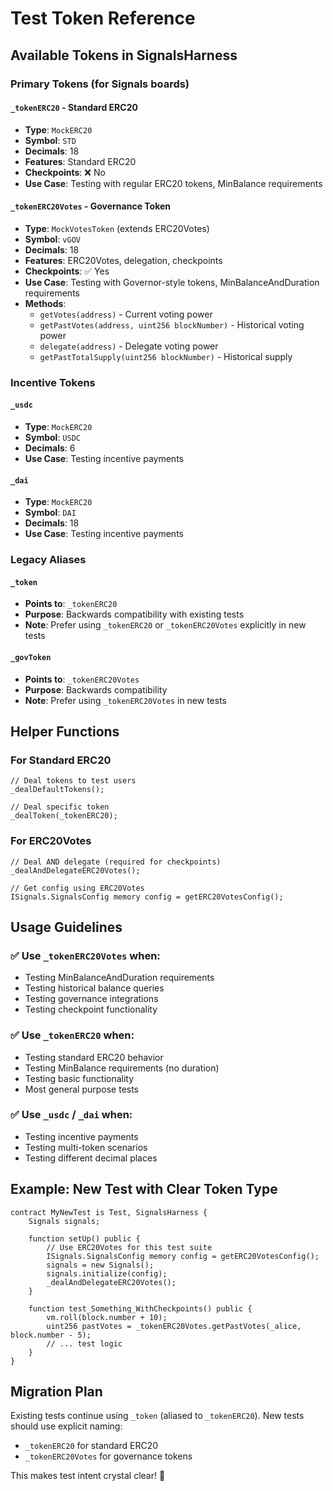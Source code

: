 # Test Token Reference

## Available Tokens in SignalsHarness

### Primary Tokens (for Signals boards)

#### `_tokenERC20` - Standard ERC20
- **Type**: `MockERC20`
- **Symbol**: `STD`
- **Decimals**: 18
- **Features**: Standard ERC20
- **Checkpoints**: ❌ No
- **Use Case**: Testing with regular ERC20 tokens, MinBalance requirements

#### `_tokenERC20Votes` - Governance Token
- **Type**: `MockVotesToken` (extends ERC20Votes)
- **Symbol**: `vGOV`
- **Decimals**: 18
- **Features**: ERC20Votes, delegation, checkpoints
- **Checkpoints**: ✅ Yes
- **Use Case**: Testing with Governor-style tokens, MinBalanceAndDuration requirements
- **Methods**:
  - `getVotes(address)` - Current voting power
  - `getPastVotes(address, uint256 blockNumber)` - Historical voting power
  - `delegate(address)` - Delegate voting power
  - `getPastTotalSupply(uint256 blockNumber)` - Historical supply

### Incentive Tokens

#### `_usdc`
- **Type**: `MockERC20`
- **Symbol**: `USDC`
- **Decimals**: 6
- **Use Case**: Testing incentive payments

#### `_dai`
- **Type**: `MockERC20`
- **Symbol**: `DAI`
- **Decimals**: 18
- **Use Case**: Testing incentive payments

### Legacy Aliases

#### `_token`
- **Points to**: `_tokenERC20`
- **Purpose**: Backwards compatibility with existing tests
- **Note**: Prefer using `_tokenERC20` or `_tokenERC20Votes` explicitly in new tests

#### `_govToken`
- **Points to**: `_tokenERC20Votes`
- **Purpose**: Backwards compatibility
- **Note**: Prefer using `_tokenERC20Votes` in new tests

## Helper Functions

### For Standard ERC20

```solidity
// Deal tokens to test users
_dealDefaultTokens();

// Deal specific token
_dealToken(_tokenERC20);
```

### For ERC20Votes

```solidity
// Deal AND delegate (required for checkpoints)
_dealAndDelegateERC20Votes();

// Get config using ERC20Votes
ISignals.SignalsConfig memory config = getERC20VotesConfig();
```

## Usage Guidelines

### ✅ Use `_tokenERC20Votes` when:
- Testing MinBalanceAndDuration requirements
- Testing historical balance queries
- Testing governance integrations
- Testing checkpoint functionality

### ✅ Use `_tokenERC20` when:
- Testing standard ERC20 behavior
- Testing MinBalance requirements (no duration)
- Testing basic functionality
- Most general purpose tests

### ✅ Use `_usdc` / `_dai` when:
- Testing incentive payments
- Testing multi-token scenarios
- Testing different decimal places

## Example: New Test with Clear Token Type

```solidity
contract MyNewTest is Test, SignalsHarness {
    Signals signals;

    function setUp() public {
        // Use ERC20Votes for this test suite
        ISignals.SignalsConfig memory config = getERC20VotesConfig();
        signals = new Signals();
        signals.initialize(config);
        _dealAndDelegateERC20Votes();
    }

    function test_Something_WithCheckpoints() public {
        vm.roll(block.number + 10);
        uint256 pastVotes = _tokenERC20Votes.getPastVotes(_alice, block.number - 5);
        // ... test logic
    }
}
```

## Migration Plan

Existing tests continue using `_token` (aliased to `_tokenERC20`). New tests should use explicit naming:
- `_tokenERC20` for standard ERC20
- `_tokenERC20Votes` for governance tokens

This makes test intent crystal clear! 🎯
